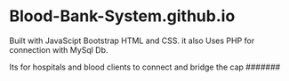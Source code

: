 # Blood-Bank-System.github.io
 
Built with JavaScipt Bootstrap HTML and CSS.
it also Uses PHP for connection with MySql Db.

Its for hospitals and blood clients to connect and bridge the cap
#######
